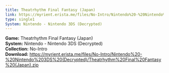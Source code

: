```yaml
---
title: Theatrhythm Final Fantasy (Japan)
link: https://myrient.erista.me/files/No-Intro/Nintendo%20-%20Nintendo%203DS%20(Decrypted)/Theatrhythm%20Final%20Fantasy%20(Japan).zip
type: single1
System: Nintendo - Nintendo 3DS (Decrypted)
---
```

<b>Game:</b> Theatrhythm Final Fantasy (Japan)<br>
<b>System:</b> Nintendo - Nintendo 3DS (Decrypted)<br>
<b>Collection:</b> No-Intro<br>
<b>Download:</b> https://myrient.erista.me/files/No-Intro/Nintendo%20-%20Nintendo%203DS%20(Decrypted)/Theatrhythm%20Final%20Fantasy%20(Japan).zip